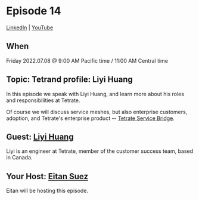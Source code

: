 # Episode 14

[LinkedIn](https://www.linkedin.com/feed/update/urn:li:ugcPost:6948694550471221248/) | [YouTube](https://www.youtube.com/watch?v=N0A0RDKAT2A)

## When

Friday 2022.07.08 @ 9:00 AM Pacific time / 11:00 AM Central time

## Topic:  Tetrand profile: Liyi Huang

In this episode we speak with Liyi Huang, and learn more about his roles and responsibilities at Tetrate.

Of course we will discuss service meshes, but also enterprise customers, adoption, and Tetrate's enterprise product -- [Tetrate Service Bridge](https://www.tetrate.io/tetrate-service-bridge/).

## Guest: [Liyi Huang](https://www.linkedin.com/in/liyi-huang-a7776238/)

Liyi is an engineer at Tetrate, member of the customer success team, based in Canada.

## Your Host: [Eitan Suez](https://www.linkedin.com/in/eitan-suez-2336b26/)

Eitan will be hosting this episode.
